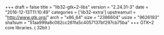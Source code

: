 +++
draft = false
title = "lib32-gtk+2-libs"
version = "2.24.31-3"
date = "2016-12-13T11:10:49"
categories = ['lib32-extra']
upstreamurl = "http://www.gtk.org/"
arch = "x86_64"
size = "2386604"
usize = "9626193"
sha1sum = "51aa999a8c082cc261fa5c4057137bf297cb75ba"
+++
GTK+2 core libraries. ( 32bit )